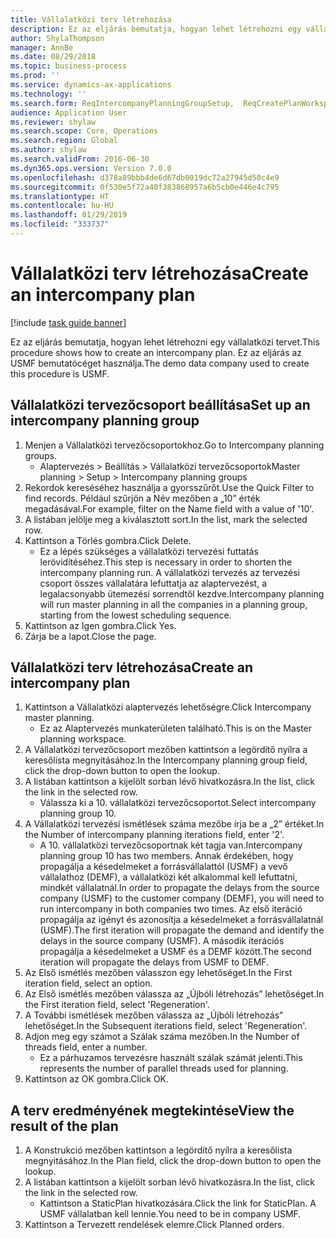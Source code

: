 ```yaml
---
title: Vállalatközi terv létrehozása
description: Ez az eljárás bemutatja, hogyan lehet létrehozni egy vállalatközi tervet.
author: ShylaThompson
manager: AnnBe
ms.date: 08/29/2018
ms.topic: business-process
ms.prod: ''
ms.service: dynamics-ax-applications
ms.technology: ''
ms.search.form: ReqIntercompanyPlanningGroupSetup,  ReqCreatePlanWorkspace
audience: Application User
ms.reviewer: shylaw
ms.search.scope: Core, Operations
ms.search.region: Global
ms.author: shylaw
ms.search.validFrom: 2016-06-30
ms.dyn365.ops.version: Version 7.0.0
ms.openlocfilehash: d378a89bbb4de6d67db0019dc72a27945d50c4e9
ms.sourcegitcommit: 0f530e5f72a40f383868957a6b5cb0e446e4c795
ms.translationtype: HT
ms.contentlocale: hu-HU
ms.lasthandoff: 01/29/2019
ms.locfileid: "333737"
---
```

# <a name="create-an-intercompany-plan"></a><span data-ttu-id="51d8c-103">Vállalatközi terv létrehozása</span><span class="sxs-lookup"><span data-stu-id="51d8c-103">Create an intercompany plan</span></span>

[!include [task guide banner](../../includes/task-guide-banner.md)]

<span data-ttu-id="51d8c-104">Ez az eljárás bemutatja, hogyan lehet létrehozni egy vállalatközi tervet.</span><span class="sxs-lookup"><span data-stu-id="51d8c-104">This procedure shows how to create an intercompany plan.</span></span> <span data-ttu-id="51d8c-105">Ez az eljárás az USMF bemutatócéget használja.</span><span class="sxs-lookup"><span data-stu-id="51d8c-105">The demo data company used to create this procedure is USMF.</span></span>


## <a name="set-up-an-intercompany-planning-group"></a><span data-ttu-id="51d8c-106">Vállalatközi tervezőcsoport beállítása</span><span class="sxs-lookup"><span data-stu-id="51d8c-106">Set up an intercompany planning group</span></span> 
1. <span data-ttu-id="51d8c-107">Menjen a Vállalatközi tervezőcsoportokhoz.</span><span class="sxs-lookup"><span data-stu-id="51d8c-107">Go to Intercompany planning groups.</span></span>
    * <span data-ttu-id="51d8c-108">Alaptervezés > Beállítás > Vállalatközi tervezőcsoportok</span><span class="sxs-lookup"><span data-stu-id="51d8c-108">Master planning > Setup > Intercompany planning groups</span></span>  
2. <span data-ttu-id="51d8c-109">Rekordok kereséséhez használja a gyorsszűrőt.</span><span class="sxs-lookup"><span data-stu-id="51d8c-109">Use the Quick Filter to find records.</span></span> <span data-ttu-id="51d8c-110">Például szűrjön a Név mezőben a „10” érték megadásával.</span><span class="sxs-lookup"><span data-stu-id="51d8c-110">For example, filter on the Name field with a value of '10'.</span></span>
3. <span data-ttu-id="51d8c-111">A listában jelölje meg a kiválasztott sort.</span><span class="sxs-lookup"><span data-stu-id="51d8c-111">In the list, mark the selected row.</span></span>
4. <span data-ttu-id="51d8c-112">Kattintson a Törlés gombra.</span><span class="sxs-lookup"><span data-stu-id="51d8c-112">Click Delete.</span></span>
    * <span data-ttu-id="51d8c-113">Ez a lépés szükséges a vállalatközi tervezési futtatás lerövidítéséhez.</span><span class="sxs-lookup"><span data-stu-id="51d8c-113">This step is necessary in order to shorten the intercompany planning run.</span></span>   <span data-ttu-id="51d8c-114">A vállalatközi tervezés az tervezési csoport összes vállalatára lefuttatja az alaptervezést, a legalacsonyabb ütemezési sorrendtől kezdve.</span><span class="sxs-lookup"><span data-stu-id="51d8c-114">Intercompany planning will run master planning in all the companies in a planning group, starting from the lowest scheduling sequence.</span></span>  
5. <span data-ttu-id="51d8c-115">Kattintson az Igen gombra.</span><span class="sxs-lookup"><span data-stu-id="51d8c-115">Click Yes.</span></span>
6. <span data-ttu-id="51d8c-116">Zárja be a lapot.</span><span class="sxs-lookup"><span data-stu-id="51d8c-116">Close the page.</span></span>

## <a name="create-an-intercompany-plan"></a><span data-ttu-id="51d8c-117">Vállalatközi terv létrehozása</span><span class="sxs-lookup"><span data-stu-id="51d8c-117">Create an intercompany plan</span></span>
1. <span data-ttu-id="51d8c-118">Kattintson a Vállalatközi alaptervezés lehetőségre.</span><span class="sxs-lookup"><span data-stu-id="51d8c-118">Click Intercompany master planning.</span></span>
    * <span data-ttu-id="51d8c-119">Ez az Alaptervezés munkaterületen található.</span><span class="sxs-lookup"><span data-stu-id="51d8c-119">This is on the Master planning workspace.</span></span>  
2. <span data-ttu-id="51d8c-120">A Vállalatközi tervezőcsoport mezőben kattintson a legördítő nyílra a keresőlista megnyitásához.</span><span class="sxs-lookup"><span data-stu-id="51d8c-120">In the Intercompany planning group field, click the drop-down button to open the lookup.</span></span>
3. <span data-ttu-id="51d8c-121">A listában kattintson a kijelölt sorban lévő hivatkozásra.</span><span class="sxs-lookup"><span data-stu-id="51d8c-121">In the list, click the link in the selected row.</span></span>
    * <span data-ttu-id="51d8c-122">Válassza ki a 10. vállalatközi tervezőcsoportot.</span><span class="sxs-lookup"><span data-stu-id="51d8c-122">Select intercompany planning group 10.</span></span>  
4. <span data-ttu-id="51d8c-123">A Vállalatközi tervezési ismétlések száma mezőbe írja be a „2” értéket.</span><span class="sxs-lookup"><span data-stu-id="51d8c-123">In the Number of intercompany planning iterations field, enter '2'.</span></span>
    * <span data-ttu-id="51d8c-124">A 10. vállalatközi tervezőcsoportnak két tagja van.</span><span class="sxs-lookup"><span data-stu-id="51d8c-124">Intercompany planning group 10 has two members.</span></span> <span data-ttu-id="51d8c-125">Annak érdekében, hogy propagálja a késedelmeket a forrásvállalattól (USMF) a vevő vállalathoz (DEMF), a vállalatközi két alkalommal kell lefuttatni, mindkét vállalatnál.</span><span class="sxs-lookup"><span data-stu-id="51d8c-125">In order to propagate the delays from the source company (USMF) to the customer company (DEMF), you will need to run intercompany in both companies two times.</span></span> <span data-ttu-id="51d8c-126">Az első iteráció propagálja az igényt és azonosítja a késedelmeket a forrásvállalatnál (USMF).</span><span class="sxs-lookup"><span data-stu-id="51d8c-126">The first iteration will propagate the demand and identify the delays in the source company (USMF).</span></span> <span data-ttu-id="51d8c-127">A második iterációs propagálja a késedelmeket a USMF és a DEMF között.</span><span class="sxs-lookup"><span data-stu-id="51d8c-127">The second iteration will propagate the delays from USMF to DEMF.</span></span>  
5. <span data-ttu-id="51d8c-128">Az Első ismétlés mezőben válasszon egy lehetőséget.</span><span class="sxs-lookup"><span data-stu-id="51d8c-128">In the First iteration field, select an option.</span></span>
6. <span data-ttu-id="51d8c-129">Az Első ismétlés mezőben válassza az „Újbóli létrehozás” lehetőséget.</span><span class="sxs-lookup"><span data-stu-id="51d8c-129">In the First iteration field, select 'Regeneration'.</span></span>
7. <span data-ttu-id="51d8c-130">A További ismétlések mezőben válassza az „Újbóli létrehozás” lehetőséget.</span><span class="sxs-lookup"><span data-stu-id="51d8c-130">In the Subsequent iterations field, select 'Regeneration'.</span></span>
8. <span data-ttu-id="51d8c-131">Adjon meg egy számot a Szálak száma mezőben.</span><span class="sxs-lookup"><span data-stu-id="51d8c-131">In the Number of threads field, enter a number.</span></span>
    * <span data-ttu-id="51d8c-132">Ez a párhuzamos tervezésre használt szálak számát jelenti.</span><span class="sxs-lookup"><span data-stu-id="51d8c-132">This represents the number of parallel threads used for planning.</span></span>  
9. <span data-ttu-id="51d8c-133">Kattintson az OK gombra.</span><span class="sxs-lookup"><span data-stu-id="51d8c-133">Click OK.</span></span>

## <a name="view-the-result-of-the-plan"></a><span data-ttu-id="51d8c-134">A terv eredményének megtekintése</span><span class="sxs-lookup"><span data-stu-id="51d8c-134">View the result of the plan</span></span>
1. <span data-ttu-id="51d8c-135">A Konstrukció mezőben kattintson a legördítő nyílra a keresőlista megnyitásához.</span><span class="sxs-lookup"><span data-stu-id="51d8c-135">In the Plan field, click the drop-down button to open the lookup.</span></span>
2. <span data-ttu-id="51d8c-136">A listában kattintson a kijelölt sorban lévő hivatkozásra.</span><span class="sxs-lookup"><span data-stu-id="51d8c-136">In the list, click the link in the selected row.</span></span>
    * <span data-ttu-id="51d8c-137">Kattintson a StaticPlan hivatkozására.</span><span class="sxs-lookup"><span data-stu-id="51d8c-137">Click the link for StaticPlan.</span></span> <span data-ttu-id="51d8c-138">A USMF vállalatban kell lennie.</span><span class="sxs-lookup"><span data-stu-id="51d8c-138">You need to be in company USMF.</span></span>  
3. <span data-ttu-id="51d8c-139">Kattintson a Tervezett rendelések elemre.</span><span class="sxs-lookup"><span data-stu-id="51d8c-139">Click Planned orders.</span></span>

